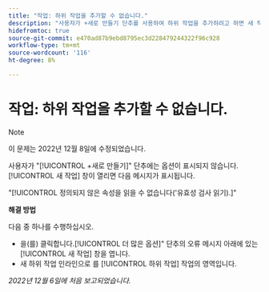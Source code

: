 ```yaml
---
title: "작업: 하위 작업을 추가할 수 없습니다."
description: "사용자가 +새로 만들기 단추를 사용하여 하위 작업을 추가하려고 하면 새 작업 창에 옵션이 표시되지 않고 사용자에게 오류 메시지가 표시됩니다."
hidefromtoc: true
source-git-commit: e470ad87b9ebd8795ec3d228479244322f96c928
workflow-type: tm+mt
source-wordcount: '116'
ht-degree: 8%

---
```



# 작업: 하위 작업을 추가할 수 없습니다.

>[!NOTE]
>
>이 문제는 2022년 12월 8일에 수정되었습니다.

사용자가 &quot;[!UICONTROL +새로 만들기]&quot; 단추에는 옵션이 표시되지 않습니다. [!UICONTROL 새 작업] 창이 열리면 다음 메시지가 표시됩니다.

&quot;[!UICONTROL 정의되지 않은 속성을 읽을 수 없습니다(&#39;유효성 검사 읽기).]&quot;

**해결 방법**

다음 중 하나를 수행하십시오.

* 을(를) 클릭합니다.[!UICONTROL 더 많은 옵션]&quot; 단추의 오류 메시지 아래에 있는 [!UICONTROL 새 작업] 창을 엽니다.
* 새 하위 작업 인라인으로 를 [!UICONTROL 하위 작업] 작업의 영역입니다.

_2022년 12월 6일에 처음 보고되었습니다._

